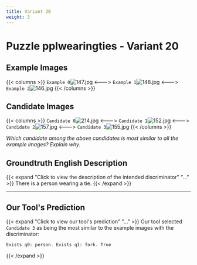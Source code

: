 ```yaml
---
title: Variant 20
weight: 3
---
```


# Puzzle pplwearingties - Variant 20

## Example Images
{{< columns >}}
`Example 0`![147.jpg](/natscene-data/images/147.jpg)
<--->
`Example 1`![148.jpg](/natscene-data/images/148.jpg)
<--->
`Example 2`![146.jpg](/natscene-data/images/146.jpg)
{{< /columns >}}

## Candidate Images
{{< columns >}}
`Candidate 0`![214.jpg](/natscene-data/images/214.jpg)
<--->
`Candidate 1`![152.jpg](/natscene-data/images/152.jpg)
<--->
`Candidate 2`![157.jpg](/natscene-data/images/157.jpg)
<--->
`Candidate 3`![155.jpg](/natscene-data/images/155.jpg)
{{< /columns >}}

*Which candidate among the above candidates is most similar to all the example images? Explain why.*

## Groundtruth English Description

{{< expand "Click to view the description of the intended discriminator" "..." >}}
There is a person wearing a tie.
{{< /expand >}}

---



## Our Tool's Prediction

{{< expand "Click to view our tool's prediction" "..." >}}
Our tool selected `Candidate 3` as being the most similar to the example images with the discriminator:
```plaintext
Exists q0: person. Exists q1: fork. True
```
{{< /expand >}}
